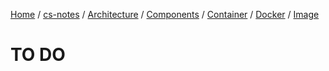 [Home](https://mengxianbin.github.io) /
[cs-notes](https://mengxianbin.github.io/cs-notes/site) /
[Architecture](https://mengxianbin.github.io/cs-notes/site/Architecture) /
[Components](https://mengxianbin.github.io/cs-notes/site/Architecture/Components) /
[Container](https://mengxianbin.github.io/cs-notes/site/Architecture/Components/Container) /
[Docker](https://mengxianbin.github.io/cs-notes/site/Architecture/Components/Container/Docker) /
[Image](https://mengxianbin.github.io/cs-notes/site/Architecture/Components/Container/Docker/Image)

# TO DO
